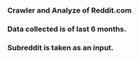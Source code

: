 <h3> Crawler and Analyze of Reddit.com <h3>

<h3>Data collected is of last 6 months. </h3>

<h3>Subreddit is taken as an input. </h3>
